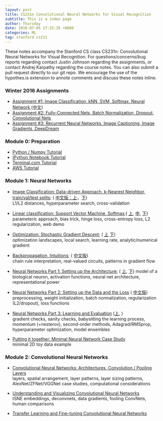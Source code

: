 ```yaml
---
layout: post
title: CS231n Convolutional Neural Networks for Visual Recognition
subtitle: This is a index page
author: Thursday
date: 2016-07-05 17:25:35 +0800
categories: ML
tag: stanford cs231
---
```


These notes accompany the Stanford CS class CS231n: Convolutional Neural Networks for Visual Recognition. 
For questions/concerns/bug reports regarding contact Justin Johnson regarding the assignments, or contact Andrej Karpathy regarding the course notes. You can also submit a pull request directly to our git repo. 
We encourage the use of the hypothes.is extension to annote comments and discuss these notes inline.

### Winter 2016 Assignments
- [Assignment #1: Image Classification, kNN, SVM, Softmax, Neural Network ](http://cs231n.github.io/assignments2016/assignment1/)([中文](https://zhuanlan.zhihu.com/p/21441838?refer=intelligentunit))
- [Assignment #2: Fully-Connected Nets, Batch Normalization, Dropout, Convolutional Nets](http://cs231n.github.io/assignments2016/assignment1/)
- [Assignment #3: Recurrent Neural Networks, Image Captioning, Image Gradients, DeepDream](http://cs231n.github.io/assignments2016/assignment1/)

###  Module 0: Preparation
- [Python / Numpy Tutorial](http://cs231n.github.io/python-numpy-tutorial/)  
- [IPython Notebook Tutorial ](http://cs231n.github.io/ipython-tutorial/) 
- [Terminal.com Tutorial](http://cs231n.github.io/terminal-tutorial/)  
- [AWS Tutorial](http://cs231n.github.io/aws-tutorial/)

### Module 1: Neural Networks    

- [Image Classification: Data-driven Approach, k-Nearest Neighbor, train/val/test splits](http://cs231n.github.io/classification/);   ( [中文版：上](https://zhuanlan.zhihu.com/p/20894041?refer=intelligentunit)，[下](https://zhuanlan.zhihu.com/p/20900216?refer=intelligentunit))        
L1/L2 distances, hyperparameter search, cross-validation  

- [Linear classification: Support Vector Machine, Softmax](http://cs231n.github.io/linear-classify/);( [上](https://zhuanlan.zhihu.com/p/20918580?refer=intelligentunit), [中](https://zhuanlan.zhihu.com/p/20945670?refer=intelligentunit), [下](https://zhuanlan.zhihu.com/p/21102293?refer=intelligentunit))  
parameteric approach, bias trick, hinge loss, cross-entropy loss, L2 regularization, web demo   

- [Optimization: Stochastic Gradient Descent](http://cs231n.github.io/optimization-1/);   ( [上](https://zhuanlan.zhihu.com/p/21360434?refer=intelligentunit) [下](https://zhuanlan.zhihu.com/p/21387326?refer=intelligentunit))  
optimization landscapes, local search, learning rate, analytic/numerical gradient  

- [Backpropagation, Intuitions](http://cs231n.github.io/optimization-2/);   ( [中文版](https://zhuanlan.zhihu.com/p/21407711?refer=intelligentunit))  
chain rule interpretation, real-valued circuits, patterns in gradient flow  

- [Neural Networks Part 1: Setting up the Architecture](http://cs231n.github.io/neural-networks-1/);   ( [上](https://zhuanlan.zhihu.com/p/21462488?refer=intelligentunit), [下](https://zhuanlan.zhihu.com/p/21513367))
model of a biological neuron, activation functions, neural net architecture, representational power    

- [Neural Networks Part 2: Setting up the Data and the Loss](http://cs231n.github.io/neural-networks-2/) ( [中文版](https://zhuanlan.zhihu.com/p/21560667?refer=intelligentunit))   
preprocessing, weight initialization, batch normalization, regularization (L2/dropout), loss functions  

- [Neural Networks Part 3: Learning and Evaluation](http://cs231n.github.io/neural-networks-3/) ([上](https://zhuanlan.zhihu.com/p/21741716?refer=intelligentunit), )   
gradient checks, sanity checks, babysitting the learning process, momentum (+nesterov), second-order methods, Adagrad/RMSprop, hyperparameter optimization, model ensembles  

- [Putting it together: Minimal Neural Network Case Study](http://cs231n.github.io/neural-networks-case-study/)  
minimal 2D toy data example

### Module 2: Convolutional Neural Networks  

- [Convolutional Neural Networks: Architectures, Convolution / Pooling Layers ](http://cs231n.github.io/convolutional-networks/)   
layers, spatial arrangement, layer patterns, layer sizing patterns, AlexNet/ZFNet/VGGNet case studies, computational considerations  

- [Understanding and Visualizing Convolutional Neural Networks](http://cs231n.github.io/understanding-cnn/)    
tSNE embeddings, deconvnets, data gradients, fooling ConvNets, human comparisons    

- [Transfer Learning and Fine-tuning Convolutional Neural Networks](http://cs231n.github.io/transfer-learning/)  

